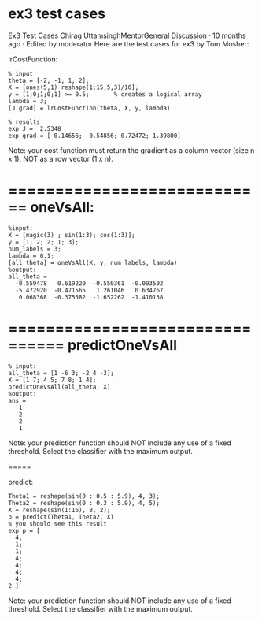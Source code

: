 ex3 test cases
===

Ex3 Test Cases
Chirag UttamsinghMentorGeneral Discussion · 10 months ago · Edited by moderator
Here are the test cases for ex3 by Tom Mosher:

lrCostFunction:
```
% input
theta = [-2; -1; 1; 2];
X = [ones(5,1) reshape(1:15,5,3)/10];
y = [1;0;1;0;1] >= 0.5;       % creates a logical array
lambda = 3;
[J grad] = lrCostFunction(theta, X, y, lambda)

% results
exp_J =  2.5348
exp_grad = [ 0.14656; -0.54856; 0.72472; 1.39800]
```

Note: your cost function must return the gradient as a column vector (size n x 1), NOT as a row vector (1 x n).

============================
oneVsAll:
====

```
%input:
X = [magic(3) ; sin(1:3); cos(1:3)];
y = [1; 2; 2; 1; 3];
num_labels = 3;
lambda = 0.1;
[all_theta] = oneVsAll(X, y, num_labels, lambda)
%output:
all_theta =
  -0.559478   0.619220  -0.550361  -0.093502
  -5.472920  -0.471565   1.261046   0.634767
   0.068368  -0.375582  -1.652262  -1.410138
```

================================
predictOneVsAll
===

```
% input:
all_theta = [1 -6 3; -2 4 -3];
X = [1 7; 4 5; 7 8; 1 4];
predictOneVsAll(all_theta, X)
%output:
ans =
   1
   2
   2
   1
```

Note: your prediction function should NOT include any use of a fixed threshold. Select the classifier with the maximum output.

=====

predict:

```
Theta1 = reshape(sin(0 : 0.5 : 5.9), 4, 3);
Theta2 = reshape(sin(0 : 0.3 : 5.9), 4, 5);
X = reshape(sin(1:16), 8, 2);
p = predict(Theta1, Theta2, X)
% you should see this result
exp_p = [
  4;
  1;
  1;
  4;
  4;
  4;
  4;
2 ]
  ```

  Note: your prediction function should NOT include any use of a fixed threshold. Select the classifier with the maximum output.
